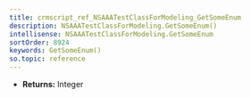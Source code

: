 ```yaml
---
title: crmscript_ref_NSAAATestClassForModeling_GetSomeEnum
description: NSAAATestClassForModeling.GetSomeEnum()
intellisense: NSAAATestClassForModeling.GetSomeEnum
sortOrder: 8924
keywords: GetSomeEnum()
so.topic: reference
---
```



* **Returns:** Integer


